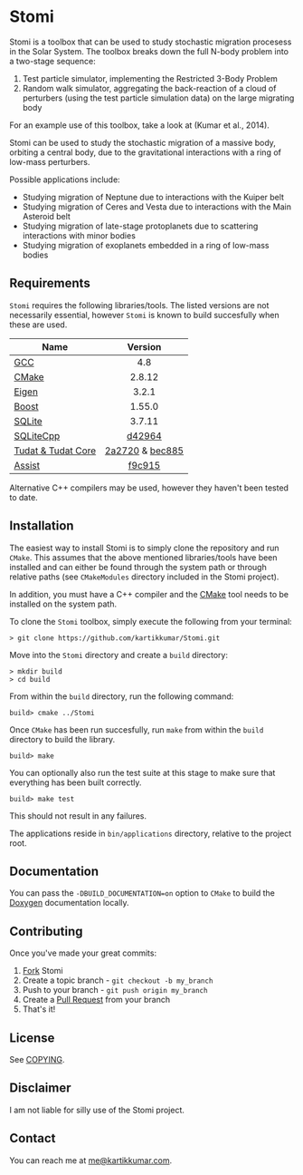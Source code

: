 Stomi
===================

Stomi is a toolbox that can be used to study stochastic migration procesess in the Solar System. The toolbox breaks down the full N-body problem into a two-stage sequence:

1. Test particle simulator, implementing the Restricted 3-Body Problem
2. Random walk simulator, aggregating the back-reaction of a cloud of perturbers (using the test particle simulation data) on the large migrating body

For an example use of this toolbox, take a look at (Kumar et al., 2014).

Stomi can be used to study the stochastic migration of a massive body, orbiting a central body, due to the gravitational interactions with a ring of low-mass perturbers. 

Possible applications include:
- Studying migration of Neptune due to interactions with the Kuiper belt
- Studying migration of Ceres and Vesta due to interactions with the Main Asteroid belt
- Studying migration of late-stage protoplanets due to scattering interactions with minor bodies
- Studying migration of exoplanets embedded in a ring of low-mass bodies 

Requirements
------

`Stomi` requires the following libraries/tools. The listed versions are not necessarily essential, however `Stomi` is known to build succesfully when these are used.

| Name                                                                     | Version       |
| -------------                                                            |:-------------:|
| [GCC](http://gcc.gnu.org "GCC homepage")                                 | 4.8           |
| [CMake](http://www.cmake.org/ "CMake homepage")                          | 2.8.12        |
| [Eigen](http://eigen.tuxfamily.org "Eigen's homepage")                   | 3.2.1         |
| [Boost](http://www.boost.org "Boost's homepage")                         | 1.55.0        |
| [SQLite](https://sqlite.org/ "SQLite homepage")                          | 3.7.11        |
| [SQLiteCpp](http://srombauts.github.com/SQLiteCpp "SQLite project")      | [d42964](https://github.com/kartikkumar/SQLiteCpp/tree/60b6593998e396f14010e8c82618a7196fd42964)    |
| [Tudat & Tudat Core](http://tudat.tudelft.nl "Tudat project homepage")   | [2a2720](https://github.com/kartikkumar/tudat-svn-mirror/tree/54dc69cd91e84c2a9cddc4caf9f0e86aba2a2720) & [bec885](https://github.com/kartikkumar/tudatCore-svn-mirror/tree/184a180d7213aeb021d672b7b92b0733a4bec885)                                    |
| [Assist](https://github.com/kartikkumar/assist "Assist project")         | [f9c915](https://github.com/kartikkumar/assist/tree/c3f8281dc21d0d7364aecd63c8ea68e929f9c915)       |

Alternative C++ compilers may be used, however they haven't been tested to date.

Installation
------

The easiest way to install Stomi is to simply clone the repository and run `CMake`. This assumes that the above mentioned libraries/tools have been installed and can either be found through the system path or through relative paths (see `CMakeModules` directory included in the Stomi project).

In addition, you must have a C++ compiler and the [CMake](http://www.cmake.org/ "CMake homepage") tool needs to be installed on the system path. 

To clone the `Stomi` toolbox, simply execute the following from your terminal:

```
> git clone https://github.com/kartikkumar/Stomi.git
```

Move into the `Stomi` directory and create a `build` directory:

```
> mkdir build
> cd build
```

From within the `build` directory, run the following command:

```
build> cmake ../Stomi
```

Once `CMake` has been run succesfully, run `make` from within the `build` directory to build the library. 

```
build> make
```

You can optionally also run the test suite at this stage to make sure that everything has been built correctly.

```
build> make test
```

This should not result in any failures.

The applications reside in `bin/applications` directory, relative to the project root.

Documentation
-------------

You can pass the `-DBUILD_DOCUMENTATION=on` option to `CMake` to build the [Doxygen](http://www.doxygen.org "Doxygen homepage") documentation locally.

Contributing
------------

Once you've made your great commits:

1. [Fork](https://github.com/kartikkumar/Stomi/fork) Stomi
2. Create a topic branch - `git checkout -b my_branch`
3. Push to your branch - `git push origin my_branch`
4. Create a [Pull Request](http://help.github.com/pull-requests/) from your
   branch
5. That's it!

License
------

See [COPYING](https://github.com/kartikkumar/Stomi/blob/master/COPYING).

Disclaimer
------

I am not liable for silly use of the Stomi project.

Contact
------

You can reach me at [me@kartikkumar.com](me@kartikkumar.com).
